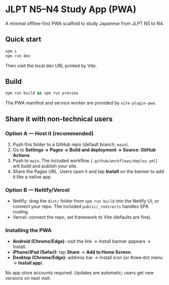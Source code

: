 # JLPT N5–N4 Study App (PWA)

A minimal offline-first PWA scaffold to study Japanese from JLPT N5 to N4.

## Quick start

```bash
npm i
npm run dev
```

Then visit the local dev URL printed by Vite.

## Build

```bash
npm run build && npm run preview
```

The PWA manifest and service worker are provided by `vite-plugin-pwa`.


## Share it with non‑technical users

### Option A — Host it (recommended)
1. Push this folder to a GitHub repo (default branch: `main`).
2. Go to **Settings → Pages → Build and deployment → Source: GitHub Actions**.
3. Push to `main`. The included workflow (`.github/workflows/deploy.yml`) will build and publish your site.
4. Share the Pages URL. Users open it and tap **Install** on the banner to add it like a native app.

### Option B — Netlify/Vercel
- Netlify: drag the `dist/` folder from `npm run build` into the Netlify UI, or connect your repo. The included `public/_redirects` handles SPA routing.
- Vercel: connect the repo, set framework to Vite (defaults are fine).

### Installing the PWA
- **Android (Chrome/Edge):** visit the link → Install banner appears → Install.
- **iPhone/iPad (Safari):** tap **Share** → **Add to Home Screen**.
- **Desktop (Chrome/Edge):** address bar → Install icon (or three‑dot menu → **Install app**).

No app store accounts required. Updates are automatic; users get new versions on next visit.
